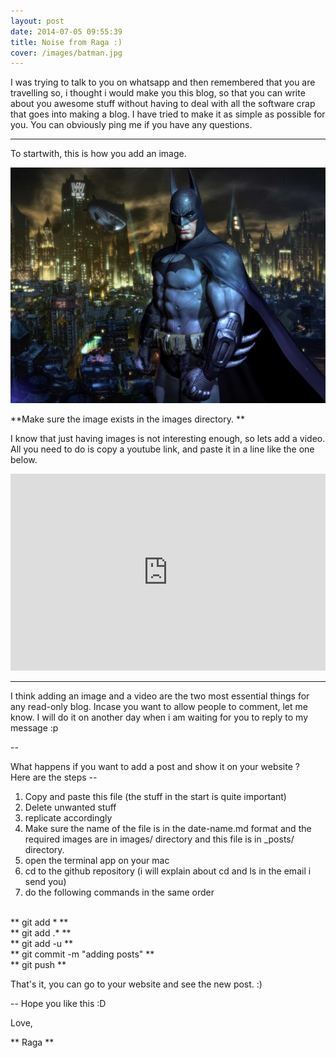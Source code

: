 ```yaml
---
layout: post
date: 2014-07-05 09:55:39
title: Noise from Raga :)
cover: /images/batman.jpg
---
```


I was trying to talk to you on whatsapp and then remembered that you are travelling so, i thought i would make you this blog, so that you can write about you awesome stuff without having to deal with all the software crap that goes into making a blog. I have tried to make it as simple as possible for you. You can obviously ping me if you have any questions.

---

To startwith, this is how you add an image.

![Gaya](/images/batman.jpg)

**Make sure the image exists in the images directory. **

I know that just having images is not interesting enough, so lets add a video. All you need to do is copy a youtube link, and paste it in a line like the one below.

<iframe width="100%" height="315" src="http://www.youtube.com/embed/moSFlvxnbgk" frameborder="0" allowfullscreen></iframe>

<br />

---

I think adding an image and a video are the two most essential things for any read-only blog. Incase you want to allow people to comment, let me know. I will do it on another day when i am waiting for you to reply to my message :p

-- 

What happens if you want to add a post and show it on your website ? <br>
Here are the steps --<br>
1) Copy and paste this file (the stuff in the start is quite important)<br>
2) Delete unwanted stuff<br>
3) replicate accordingly<br>
4) Make sure the name of the file is in the date-name.md format and the required images are in images/ directory and this file is in _posts/ directory.<br>
5) open the terminal app on your mac<br>
6) cd to the github repository (i will explain about cd and ls in the email i send you)<br>
7) do the following commands in the same order<br>
<br>
** git add * **<br>
** git add .* **<br>
** git add -u **<br>
** git commit -m "adding posts" **<br>
** git push **<br>

That's it, you can go to your website and see the new post. :)<br>

-- 
Hope you like this :D

Love,

** Raga **